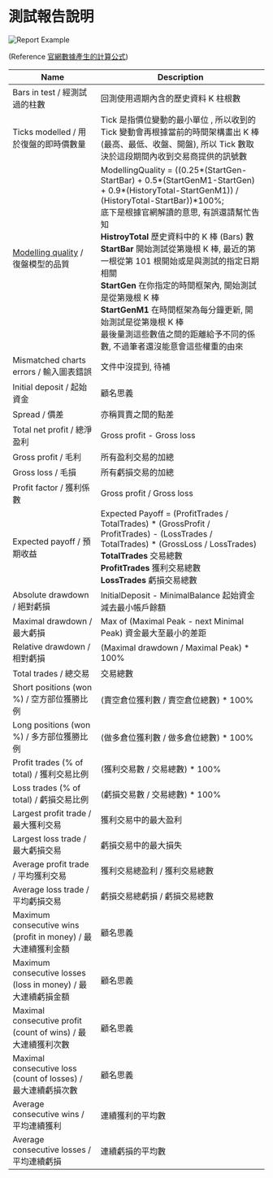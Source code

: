 # 測試報告說明
![Report Example](https://farm2.staticflickr.com/1667/25903065503_5aa068ec67_c.jpg)

(Reference [官網數據產生的計算公式](https://www.mql5.com/en/articles/1403))

| Name | Description |
| -- | -- |
| Bars in test / 經測試過的柱數 | 回測使用週期內含的歷史資料 K 柱根數 |
| Ticks modelled / 用於復盤的即時價數量 | Tick 是指價位變動的最小單位 , 所以收到的 Tick 變動會再根據當前的時間架構畫出 K 棒 (最高、最低、收盤、開盤), 所以 Tick 數取決於這段期間內收到交易商提供的訊號數 |
| [Modelling quality](https://www.mql5.com/en/articles/1486) / 復盤模型的品質 | ModellingQuality = ((0.25\*(StartGen-StartBar) + 0.5\*(StartGenM1-StartGen) + 0.9\*(HistoryTotal-StartGenM1)) / (HistoryTotal-StartBar))\*100%; <br>底下是根據官網解讀的意思, 有誤還請幫忙告知 <br>**HistroyTotal** 歷史資料中的 K 棒 (Bars) 數 <br>**StartBar** 開始測試從第幾根 K 棒, 最近的第一根從第 101 根開始或是與測試的指定日期相關 <br>**StartGen** 在你指定的時間框架內, 開始測試是從第幾根 K 棒 <br>**StartGenM1** 在時間框架為每分鐘更新, 開始測試是從第幾根 K 棒 <br>最後量測這些數值之間的距離給予不同的係數, 不過筆者還沒能意會這些權重的由來|
| Mismatched charts errors / 輸入圖表錯誤 | 文件中沒提到, 待補|
| Initial deposit / 起始資金 | 顧名思義 |
| Spread / 價差 | 亦稱買賣之間的點差 |
| Total net profit / 總淨盈利 | Gross profit - Gross loss |
| Gross profit / 毛利 | 所有盈利交易的加總 |
| Gross loss / 毛損 | 所有虧損交易的加總 |
| Profit factor / 獲利係數 | Gross profit / Gross loss |
| Expected payoff / 預期收益 | Expected Payoff = (ProfitTrades / TotalTrades) \* (GrossProfit / ProfitTrades) - (LossTrades / TotalTrades) \* (GrossLoss / LossTrades) <br>**TotalTrades** 交易總數 <br>**ProfitTrades** 獲利交易總數 <br>**LossTrades** 虧損交易總數|
| Absolute drawdown / 絕對虧損 | InitialDeposit - MinimalBalance 起始資金減去最小帳戶餘額 |
| Maximal drawdown / 最大虧損 | Max of (Maximal Peak - next Minimal Peak) 資金最大至最小的差距|
| Relative drawdown / 相對虧損 | (Maximal drawdown / Maximal Peak) \* 100% |
| Total trades / 總交易 | 交易總數 |
| Short positions (won %) / 空方部位獲勝比例 | (賣空倉位獲利數 / 賣空倉位總數) \* 100% |
| Long positions (won %) / 多方部位獲勝比例 | (做多倉位獲利數 / 做多倉位總數) \* 100% |
| Profit trades (% of total) / 獲利交易比例 | (獲利交易數 / 交易總數) \* 100% |
| Loss trades (% of total) / 虧損交易比例 | (虧損交易數 / 交易總數) \* 100% |
| Largest profit trade / 最大獲利交易 | 獲利交易中的最大盈利 |
| Largest loss trade / 最大虧損交易 | 虧損交易中的最大損失 |
| Average profit trade / 平均獲利交易 | 獲利交易總盈利 / 獲利交易總數 |
| Average loss trade / 平均虧損交易 | 虧損交易總虧損 / 虧損交易總數 |
| Maximum consecutive wins (profit in money) / 最大連續獲利金額 | 顧名思義 |
| Maximum consecutive losses (loss in money) / 最大連續虧損金額 | 顧名思義 |
| Maximal consecutive profit (count of wins) / 最大連續獲利次數 | 顧名思義 |
| Maximal consecutive loss (count of losses) / 最大連續虧損次數 | 顧名思義 |
| Average consecutive wins / 平均連續獲利 | 連續獲利的平均數 |
| Average consecutive losses / 平均連續虧損 | 連續虧損的平均數 |
